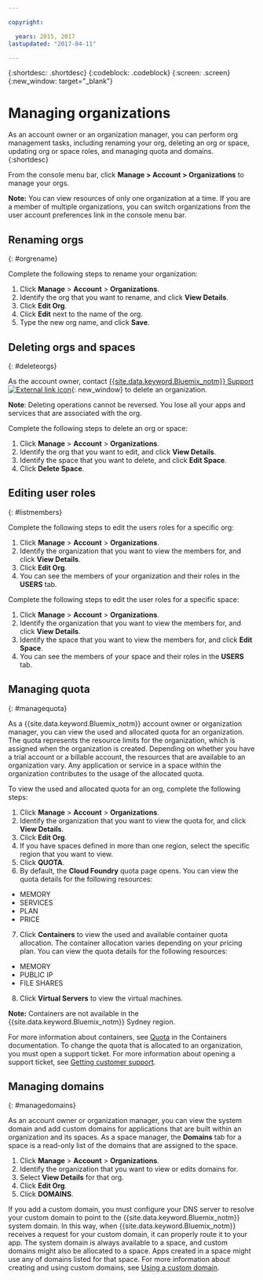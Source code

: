```yaml
---

copyright:

  years: 2015, 2017
lastupdated: "2017-04-11"

---
```


{:shortdesc: .shortdesc}
{:codeblock: .codeblock}
{:screen: .screen}
{:new_window: target="_blank"}

# Managing organizations
As an account owner or an organization manager, you can perform org management tasks, including renaming your org, deleting an org or space, updating org or space roles, and managing quota and domains.
{:shortdesc}

From the console menu bar, click **Manage > Account > Organizations** to manage your orgs. 

**Note:** You can view resources of only one organization at a time. If you are a member of multiple organizations, you can switch organizations from the user account preferences link in the console menu bar.

## Renaming orgs
{: #orgrename}

Complete the following steps to rename your organization:
1. Click **Manage** > **Account** > **Organizations**.
2. Identify the org that you want to rename, and click **View Details**.
3. Click **Edit Org**.
4. Click **Edit** next to the name of the org.
5. Type the new org name, and click **Save**.

## Deleting orgs and spaces
{: #deleteorgs}

As the account owner, contact [{{site.data.keyword.Bluemix_notm}} Support ![External link icon](../icons/launch-glyph.svg)](http://ibm.biz/bluemixsupport){: new_window} to delete an organization.

**Note**: Deleting operations cannot be reversed. You lose all your apps and services that are associated with the org.

Complete the following steps to delete an org or space:
1. Click **Manage** > **Account** > **Organizations**.
2. Identify the org that you want to edit, and click **View Details**.
3. Identify the space that you want to delete, and click **Edit Space**.
4. Click **Delete Space**.

## Editing user roles
{: #listmembers}

Complete the following steps to edit the users roles for a specific org:
1. Click **Manage** &gt; **Account** &gt; **Organizations**.
2. Identify the organization that you want to view the members for, and click **View Details**.
3. Click **Edit Org**.
4. You can see the members of your organization and their roles in the **USERS** tab.

Complete the following steps to edit the user roles for a specific space:
1. Click **Manage** &gt; **Account** &gt; **Organizations**.
2. Identify the organization that you want to view the members for, and click **View Details**.
3. Identify the space that you want to view the members for, and click **Edit Space**.
4. You can see the members of your space and their roles in the **USERS** tab.

## Managing quota
{: #managequota}

As a {{site.data.keyword.Bluemix_notm}} account owner or organization manager, you can view the used and allocated quota for an organization. The quota represents the resource limits for the organization, which is assigned when the organization is created. Depending on whether you have a trial account or a billable account, the resources that are available to an organization vary. Any application or service in a space within the organization contributes to the usage of the allocated quota.

To view the used and allocated quota for an org, complete the following steps:
1. Click **Manage** &gt; **Account** &gt; **Organizations**.
2. Identify the organization that you want to view the quota for, and click **View Details**.
3. Click **Edit Org**.
4. If you have spaces defined in more than one region, select the specific region that you want to view.
5. Click **QUOTA**. 
6. By default, the **Cloud Foundry** quota page opens. You can view the quota details for the following resources:
 * MEMORY
 * SERVICES
 * PLAN
 * PRICE
7. Click **Containers** to view the used and available container quota allocation. The container allocation varies depending on your pricing plan. You can view the quota details for the following resources:
 * MEMORY
 * PUBLIC IP
 * FILE SHARES
8. Click **Virtual Servers** to view the virtual machines.

**Note:** Containers are not available in the {{site.data.keyword.Bluemix_notm}} Sydney region. 

For more information about containers, see [Quota](/docs/containers/container_planning.html#container_planning_quota) in the Containers documentation.
To change the quota that is allocated to an organization, you must open a support ticket. For more information about opening a support ticket, see [Getting customer support](/docs/support/index.html#contacting-support). 

## Managing domains
{: #managedomains}

As an account owner or organization manager, you can view the system domain and add custom domains for applications that are built within an organization and its spaces. As a space manager, the **Domains** tab for a space is a read-only list of the domains that are assigned to the space.

1. Click **Manage** &gt; **Account** &gt; **Organizations**.
2. Identify the organization that you want to view or edits domains for.
3. Select **View Details** for that org.
4. Click **Edit Org**.
5. Click **DOMAINS**.

If you add a custom domain, you must configure your DNS server to resolve your custom domain to point to the {{site.data.keyword.Bluemix_notm}} system domain. In this way, when {{site.data.keyword.Bluemix_notm}} receives a request for your custom domain, it can properly route it to your app. The system domain is always available to a space, and custom domains might also be allocated to a space. Apps created in a space might use any of domains listed for that space. For more information about creating and using custom domains, see [Using a custom domain](/docs/manageapps/updapps.html#domain).
